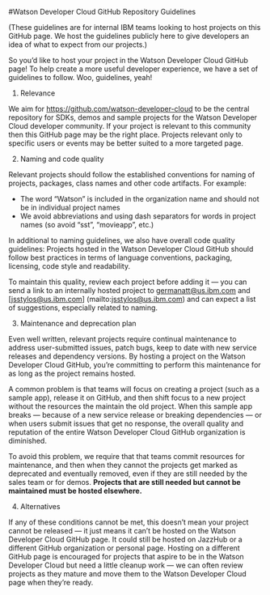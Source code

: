 #Watson Developer Cloud GitHub Repository Guidelines

(These guidelines are for internal IBM teams looking to host projects on this GitHub page. We host the guidelines publicly here to give developers an idea of what to expect from our projects.)

So you’d like to host your project in the Watson Developer Cloud GitHub page! To help create a more useful developer experience, we have a set of guidelines to follow. Woo, guidelines, yeah!

1) Relevance

We aim for https://github.com/watson-developer-cloud to be the central repository for SDKs, demos and sample projects for the Watson Developer Cloud developer community. If your project is relevant to this community then this GitHub page may be the right place. Projects relevant only to specific users or events may be better suited to a more targeted page.

2) Naming and code quality

Relevant projects should follow the established conventions for naming of projects, packages, class names and other code artifacts. For example:

* The word “Watson” is included in the organization name and should not be in individual project names
* We avoid abbreviations and using dash separators for words in project names (so avoid “sst”, “movieapp”, etc.)

In additional to naming guidelines, we also have overall code quality guidelines: Projects hosted in the Watson Developer Cloud GitHub should follow best practices in terms of language conventions, packaging, licensing, code style and readability.

To maintain this quality, review each project before adding it — you can send a link to an internally hosted project to [germanatt@us.ibm.com](mailto:germanatt@us.ibm.com) and [jsstylos@us.ibm.com] (mailto:jsstylos@us.ibm.com) and can expect a list of suggestions, especially related to naming.

3) Maintenance and deprecation plan

Even well written, relevant projects require continual maintenance to address user-submitted issues, patch bugs, keep to date with new service releases and dependency versions. By hosting a project on the Watson Developer Cloud GitHub, you’re committing to perform this maintenance for as long as the project remains hosted.

A common problem is that teams will focus on creating a project (such as a sample app), release it on GitHub, and then shift focus to a new project without the resources the maintain the old project. When this sample app breaks — because of a new service release or breaking dependencies — or when users submit issues that get no response, the overall quality and reputation of the entire Watson Developer Cloud GitHub organization is diminished.

To avoid this problem, we require that that teams commit resources for maintenance, and then when they cannot the projects get marked as deprecated and eventually removed, even if they are still needed by the sales team or for demos. **Projects that are still needed but cannot be maintained must be hosted elsewhere.**

4) Alternatives

If any of these conditions cannot be met, this doesn’t mean your project cannot be released — it just means it can’t be hosted on the Watson Developer Cloud GitHub page. It could still be hosted on JazzHub or a different GitHub organization or personal page. Hosting on a different GitHub page is encouraged for projects that aspire to be in the Watson Developer Cloud but need a little cleanup work — we can often review projects as they mature and move them to the Watson Developer Cloud page when they’re ready.
